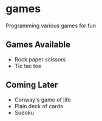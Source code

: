 # games
Programming various games for fun

## Games Available
- Rock paper scissors
- Tic tac toe

## Coming Later
- Conway's game of life
- Plain deck of cards
- Sudoku
